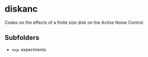 # diskanc
Codes on the effects of a finite size disk on the Active Noise Control


## Subfolders
- `exp`: experiments
